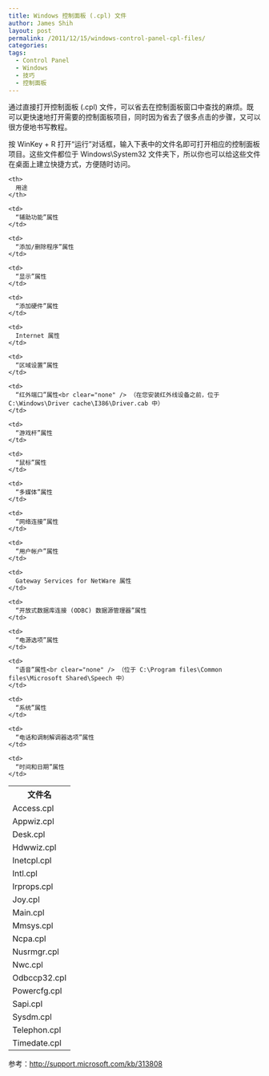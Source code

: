 ```yaml
---
title: Windows 控制面板 (.cpl) 文件
author: James Shih
layout: post
permalink: /2011/12/15/windows-control-panel-cpl-files/
categories:
tags:
  - Control Panel
  - Windows
  - 技巧
  - 控制面板
---
```

通过直接打开控制面板 (.cpl) 文件，可以省去在控制面板窗口中查找的麻烦。既可以更快速地打开需要的控制面板项目，同时因为省去了很多点击的步骤，又可以很方便地书写教程。

按 WinKey + R 打开“运行”对话框，输入下表中的文件名即可打开相应的控制面板项目。这些文件都位于 Windows\System32 文件夹下，所以你也可以给这些文件在桌面上建立快捷方式，方便随时访问。

<!--more-->

<table>
  <tr>
    <th>
      文件名
    </th>
    
    <th>
      用途
    </th>
  </tr>
  
  <tr>
    <td>
      Access.cpl
    </td>
    
    <td>
      “辅助功能”属性
    </td>
  </tr>
  
  <tr>
    <td>
      Appwiz.cpl
    </td>
    
    <td>
      “添加/删除程序”属性
    </td>
  </tr>
  
  <tr>
    <td>
      Desk.cpl
    </td>
    
    <td>
      “显示”属性
    </td>
  </tr>
  
  <tr>
    <td>
      Hdwwiz.cpl
    </td>
    
    <td>
      “添加硬件”属性
    </td>
  </tr>
  
  <tr>
    <td>
      Inetcpl.cpl
    </td>
    
    <td>
      Internet 属性
    </td>
  </tr>
  
  <tr>
    <td>
      Intl.cpl
    </td>
    
    <td>
      “区域设置”属性
    </td>
  </tr>
  
  <tr>
    <td>
      Irprops.cpl
    </td>
    
    <td>
      “红外端口”属性<br clear="none" /> （在您安装红外线设备之前，位于 C:\Windows\Driver cache\I386\Driver.cab 中）
    </td>
  </tr>
  
  <tr>
    <td>
      Joy.cpl
    </td>
    
    <td>
      “游戏杆”属性
    </td>
  </tr>
  
  <tr>
    <td>
      Main.cpl
    </td>
    
    <td>
      “鼠标”属性
    </td>
  </tr>
  
  <tr>
    <td>
      Mmsys.cpl
    </td>
    
    <td>
      “多媒体”属性
    </td>
  </tr>
  
  <tr>
    <td>
      Ncpa.cpl
    </td>
    
    <td>
      “网络连接”属性
    </td>
  </tr>
  
  <tr>
    <td>
      Nusrmgr.cpl
    </td>
    
    <td>
      “用户帐户”属性
    </td>
  </tr>
  
  <tr>
    <td>
      Nwc.cpl
    </td>
    
    <td>
      Gateway Services for NetWare 属性
    </td>
  </tr>
  
  <tr>
    <td>
      Odbccp32.cpl
    </td>
    
    <td>
      “开放式数据库连接 (ODBC) 数据源管理器”属性
    </td>
  </tr>
  
  <tr>
    <td>
      Powercfg.cpl
    </td>
    
    <td>
      “电源选项”属性
    </td>
  </tr>
  
  <tr>
    <td>
      Sapi.cpl
    </td>
    
    <td>
      “语音”属性<br clear="none" /> （位于 C:\Program files\Common files\Microsoft Shared\Speech 中）
    </td>
  </tr>
  
  <tr>
    <td>
      Sysdm.cpl
    </td>
    
    <td>
      “系统”属性
    </td>
  </tr>
  
  <tr>
    <td>
      Telephon.cpl
    </td>
    
    <td>
      “电话和调制解调器选项”属性
    </td>
  </tr>
  
  <tr>
    <td>
      Timedate.cpl
    </td>
    
    <td>
      “时间和日期”属性
    </td>
  </tr>
</table>

参考：<http://support.microsoft.com/kb/313808>
